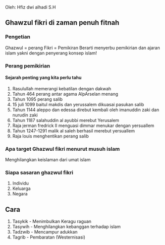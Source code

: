 Oleh: Hfiz dwi alhadi S.H
## Ghawzul fikri di zaman penuh fitnah
### Pengetian

Ghazwul = perang
Fikri = Pemikiran
Berarti menyerbu pemikirian dan ajaran islam yakni dengan penyerang konsep islam!

### Perang pemikirian

#### Sejarah penting yang kita perlu tahu

1. Rasulullah memerangi kebatilan dengan dakwah
2. Tahun 464 perang antar agama AlpArselan menang
3. Tahun 1095 perang salib
4. 15 juli 1099 baitul makdis dan yerussalem dikuasai pasukan salib
5. Tahun 1144 aleppo dan edessa direbut kembali oleh imanuddin zaki dan nurudin zaki
6. Tahun 1187 salahuddin al ayubbi merebut Yerusalem 
7. Raja jerman fredrick II menguasi dimmar menukar dengan yersuallem
8. Tahun 1247-1291 malik al saleh berhasil merebut yersuallem
9. Raja louis menghentikan perang salib

### Apa target Ghazwul fikri menurut musuh islam

Menghilangkan keislaman dari umat islam

### Siapa sasaran ghazwul fikri

1. Individu
2. Keluarga 
3. Negara

## Cara 

1. Tasykik - Menimbulkan Keragu raguan
2. Tasywih - Menghilangkan kebanggan terhadap islam
3. Tadzwib - Mencampur adukkan
4. Tagrib - Pembaratan (Westernisasi)